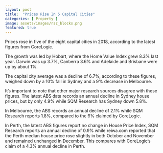 ```yaml
---
layout: post
title:  "Prices Rise In 5 Capital Cities"
categories: [ Property ]
image: assets/images/rsz_blocks.png
featured: true
---
```

Prices rose in five of the eight capital cities in 2018,
according to the latest figures from CoreLogic.

The growth was led by Hobart, where the Home Value Index
grew 8.3% last year. Darwin was up 3.7%, Canberra
3.6% and Adelaide and Brisbane were up by about 1%.

The capital city average was a decline of 6.7%, according
to these figures, weighed down by a 10% fall in Sydney
and a 9% decrease in Melbourne.

It’s important to note that other major research sources
disagree with these figures. The latest ABS data records
an annual decline in Sydney house prices, but by only
4.9% while SQM Research has Sydney down 5.8%.

In Melbourne, the ABS records an annual decline of
2.1% while SQM Research reports 1.8%, compared
to the 9% claimed by CoreLogic.

In Perth, the latest ABS figures report no change in House Price Index,
SQM Research reports an annual decline of 0.9%
while reiwa.com reported that the Perth median house
price rose slightly in both October and November and
remained unchanged in December. This compares with
CoreLogic’s claim of a 4.3% annual decline in Perth.
